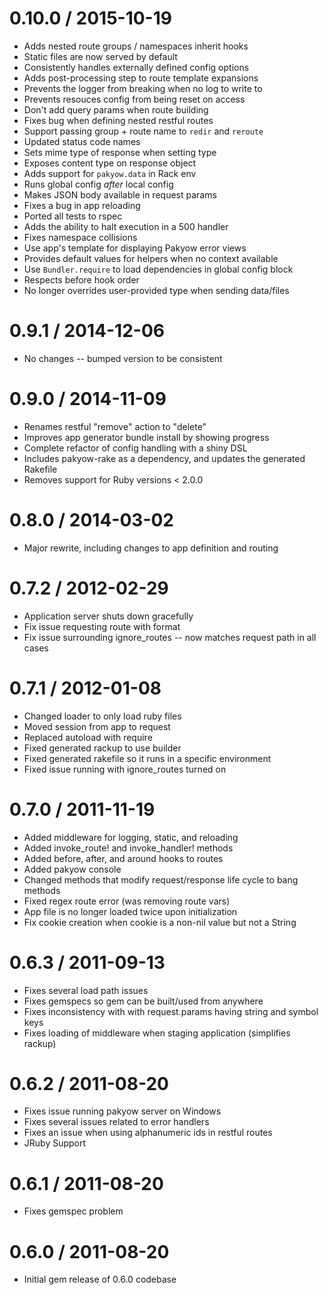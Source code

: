 # 0.10.0 / 2015-10-19

  * Adds nested route groups / namespaces inherit hooks
  * Static files are now served by default
  * Consistently handles externally defined config options
  * Adds post-processing step to route template expansions
  * Prevents the logger from breaking when no log to write to
  * Prevents resouces config from being reset on access
  * Don't add query params when route building
  * Fixes bug when defining nested restful routes
  * Support passing group + route name to `redir` and `reroute`
  * Updated status code names
  * Sets mime type of response when setting type
  * Exposes content type on response object
  * Adds support for `pakyow.data` in Rack env
  * Runs global config *after* local config
  * Makes JSON body available in request params
  * Fixes a bug in app reloading
  * Ported all tests to rspec
  * Adds the ability to halt execution in a 500 handler
  * Fixes namespace collisions
  * Use app's template for displaying Pakyow error views
  * Provides default values for helpers when no context available
  * Use `Bundler.require` to load dependencies in global config block
  * Respects before hook order
  * No longer overrides user-provided type when sending data/files

# 0.9.1 / 2014-12-06

  * No changes -- bumped version to be consistent

# 0.9.0 / 2014-11-09

  * Renames restful "remove" action to "delete"
  * Improves app generator bundle install by showing progress
  * Complete refactor of config handling with a shiny DSL
  * Includes pakyow-rake as a dependency, and updates the generated Rakefile
  * Removes support for Ruby versions < 2.0.0

# 0.8.0 / 2014-03-02

  * Major rewrite, including changes to app definition and routing

# 0.7.2 / 2012-02-29

  * Application server shuts down gracefully
  * Fix issue requesting route with format
  * Fix issue surrounding ignore_routes -- now matches request path in all cases

# 0.7.1 / 2012-01-08

  * Changed loader to only load ruby files
  * Moved session from app to request
  * Replaced autoload with require
  * Fixed generated rackup to use builder
  * Fixed generated rakefile so it runs in a specific environment
  * Fixed issue running with ignore_routes turned on

# 0.7.0 / 2011-11-19

  * Added middleware for logging, static, and reloading
  * Added invoke_route! and invoke_handler! methods
  * Added before, after, and around hooks to routes
  * Added pakyow console
  * Changed methods that modify request/response life cycle to bang methods
  * Fixed regex route error (was removing route vars)
  * App file is no longer loaded twice upon initialization
  * Fix cookie creation when cookie is a non-nil value but not a String

# 0.6.3 / 2011-09-13

  * Fixes several load path issues
  * Fixes gemspecs so gem can be built/used from anywhere
  * Fixes inconsistency with with request.params having string and symbol keys
  * Fixes loading of middleware when staging application (simplifies rackup)

# 0.6.2 / 2011-08-20

  * Fixes issue running pakyow server on Windows
  * Fixes several issues related to error handlers
  * Fixes an issue when using alphanumeric ids in restful routes
  * JRuby Support

# 0.6.1 / 2011-08-20

  * Fixes gemspec problem

# 0.6.0 / 2011-08-20

 * Initial gem release of 0.6.0 codebase
